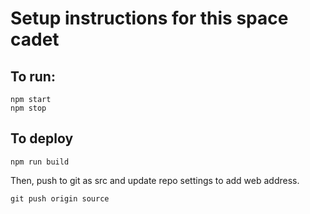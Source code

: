 # Setup instructions for this space cadet

## To run:
```
npm start
npm stop
```

## To deploy
```
npm run build
```
Then, push to git as src and update repo settings to add web address.
```
git push origin source
```
